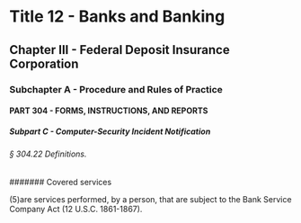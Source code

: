 
# Title 12 - Banks and Banking
## Chapter III - Federal Deposit Insurance Corporation
### Subchapter A - Procedure and Rules of Practice
#### PART 304 - FORMS, INSTRUCTIONS, AND REPORTS
##### Subpart C - Computer-Security Incident Notification
###### § 304.22 Definitions.
####### Covered services

(5)are services performed, by a person, that are subject to the Bank Service Company Act (12 U.S.C. 1861-1867).
